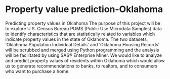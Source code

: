 # Property value prediction-Oklahoma
Predicting property values in Oklahoma
The purpose of this project will be to explore U.S. Census Bureau PUMS (Public Use
Microdata Samples) data to identify characteristics that are statistically related to variables which indicate property values in the state of Oklahoma. The two datasets, ‘Oklahoma Population Individual Details’ and ‘Oklahoma Housing Records’ will be scrubbed and merged using Python programming and the analysis will be facilitated by using SAS® Enterprise Miner. We would like to analyze and predict property values of residents within Oklahoma which would allow us to generate recommendations to banks, to realtors, and to consumers who want to purchase a home.
